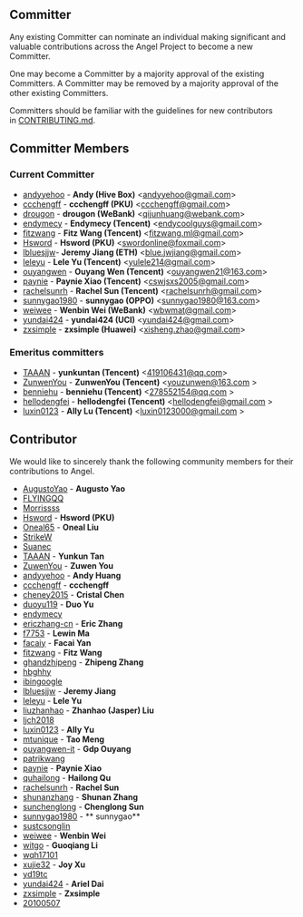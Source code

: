 ## Committer

Any existing Committer can nominate an individual making significant and valuable contributions across the Angel Project to become a new Committer. 

One may become a Committer by a majority approval of the existing Committers. A Committer may be removed by a majority approval of the other existing Committers.

Committers should be familiar with the guidelines for new contributors in [CONTRIBUTING.md](https://github.com/Tencent/angel/blob/master/CONTRIBUTING.md).

## Committer Members
### Current Committer
- [andyyehoo](https://github.com/andyyehoo) - **Andy (Hive Box)** <[andyyehoo@gmail.com](andyyehoo@gmail.com)>
- [ccchengff](https://github.com/ccchengff) - **ccchengff (PKU)** <[ccchengff@gmail.com](ccchengff@gmail.com)>
- [drougon](https://github.com/drougon) - **drougon (WeBank)** <[qijunhuang@webank.com](qijunhuang@webank.com)>
- [endymecy](https://github.com/endymecy) - **Endymecy (Tencent)** <[endycoolguys@gmail.com](endycoolguys@gmail.com)>
- [fitzwang](https://github.com/wangcaihua) - **Fitz Wang (Tencent)** <[fitzwang.ml@gmail.com](fitzwang.ml@gmail.com)>
- [Hsword](https://github.com/Hsword) - **Hsword (PKU)** <[swordonline@foxmail.com](swordonline@foxmail.com)>
- [lbluesjjw](https://github.com/bluesjjw)- **Jeremy Jiang (ETH)** <[blue.jwjiang@gmail.com](blue.jwjiang@gmail.com)>
- [leleyu](https://github.com/leleyu) - **Lele Yu (Tencent)** <[yulele214@gmail.com](yulele214@gmail.com)>
- [ouyangwen](https://github.com/ouyangwen-it) - **Ouyang Wen (Tencent)** <[ouyangwen21@163.com](ouyangwen21@163.com)>
- [paynie](https://github.com/paynie) - **Paynie Xiao (Tencent)** <[cswjsxs2005@gmail.com](cswjsxs2005@gmail.com)>
- [rachelsunrh](https://github.com/rachelsunrh) - **Rachel Sun (Tencent)** <[rachelsunrh@gmail.com](rachelsunrh@gmail.com)>
- [sunnygao1980](https://github.com/sunnygao1980) - **sunnygao (OPPO)** <[sunnygao1980@163.com](sunnygao1980@163.com)>
- [weiwee](https://github.com/weiwee) - **Wenbin Wei (WeBank)** <[wbwmat@gmail.com](wbwmat@gmail.com)>
- [yundai424](https://github.com/yundai424) - **yundai424 (UCI)** <[yundai424@gmail.com](yundai424@gmail.com)>
- [zxsimple](https://github.com/zxsimple) - **zxsimple (Huawei)** <[xisheng.zhao@gmail.com](xisheng.zhao@gmail.com)>

### Emeritus committers 
- [TAAAN](https://github.com/TAAAN) - **yunkuntan (Tencent)** <[419106431@qq.com](419106431@qq.com)>
- [ZunwenYou](https://github.com/ZunwenYou) - **ZunwenYou (Tencent)** <[youzunwen@163.com](youzunwen@163.com) >
- [benniehu](https://github.com/benniehu) - **benniehu (Tencent)** <[278552154@qq.com](278552154@qq.com) >
- [hellodengfei](https://github.com/hellodengfei) - **hellodengfei (Tencent)** <[hellodengfei@gmail.com](hellodengfei@gmail.com) >
- [luxin0123](https://github.com/luxin0123) - **Ally Lu (Tencent)** <[luxin0123000@gmail.com](luxin0123000@gmail.com) >

## Contributor

We would like to sincerely thank the following community members for their contributions to Angel.

- [AugustoYao](https://github.com/AugustoYao) - **Augusto Yao**
- [FLYINGQQ](https://github.com/FLYINGQQ)
- [Morrissss](https://github.com/Morrissss)
- [Hsword](https://github.com/Hsword) - **Hsword (PKU)**
- [Oneal65](<https://github.com/Oneal65>) - **Oneal Liu**
- [StrikeW](https://github.com/StrikeW)
- [Suanec](https://github.com/Suanec)
- [TAAAN](https://github.com/TAAAN) - **Yunkun Tan**
- [ZuwenYou](https://github.com/ZuwenYou) - **Zuwen You**
- [andyyehoo](https://github.com/andyyehoo) - **Andy Huang**
- [ccchengff](https://github.com/ccchengff) - **ccchengff**
- [cheney2015](<https://github.com/cheney2015>) - **Cristal Chen**
- [duoyu119](https://github.com/duoyu119) - **Duo Yu**
- [endymecy](https://github.com/endymecy)
- [ericzhang-cn](https://github.com/ericzhang-cn) - **Eric Zhang**
- [f7753](https://github.com/f7753) - **Lewin Ma**
- [facaiy](https://github.com/facaiy) - **Facai Yan**
- [fitzwang](https://github.com/wangcaihua) - **Fitz Wang**
- [ghandzhipeng](https://github.com/ghandzhipeng) - **Zhipeng Zhang**
- [hbghhy](https://github.com/hbghhy)
- [ibingoogle](https://github.com/ibingoogle)
- [lbluesjjw](https://github.com/bluesjjw) - **Jeremy Jiang**
- [leleyu](https://github.com/leleyu) - **Lele Yu**
- [liuzhanhao](https://github.com/liuzhanhao) - **Zhanhao (Jasper) Liu**
- [ljch2018](https://github.com/ljch2018)
- [luxin0123](https://github.com/luxin0123) - **Ally Yu**
- [mtunique](https://github.com/mtunique) - **Tao Meng**
- [ouyangwen-it](https://github.com/ouyangwen-it) - **Gdp Ouyang**
- [patrikwang](https://github.com/patrikwang)
- [paynie](https://github.com/paynie) - **Paynie Xiao**
- [quhailong](https://github.com/quhailong) - **Hailong Qu**
- [rachelsunrh](https://github.com/rachelsunrh) - **Rachel Sun**
- [shunanzhang](https://github.com/shunanzhang) - **Shunan Zhang**
- [sunchenglong](https://github.com/sunchenglong) - **Chenglong Sun**
- [sunnygao1980](https://github.com/sunnygao1980) - ** sunnygao**
- [sustcsonglin](https://github.com/sustcsonglin)
- [weiwee](https://github.com/weiwee) - **Wenbin Wei**
- [witgo](https://github.com/witgo) - **Guoqiang Li**
- [wqh17101](https://github.com/wqh17101)
- [xujie32](https://github.com/xujie32) - **Joy Xu**
- [yd19tc](https://github.com/yd19tc)
- [yundai424](https://github.com/yundai424) - **Ariel Dai**
- [zxsimple](https://github.com/zxsimple) - **Zxsimple**
- [20100507](https://github.com/20100507)
